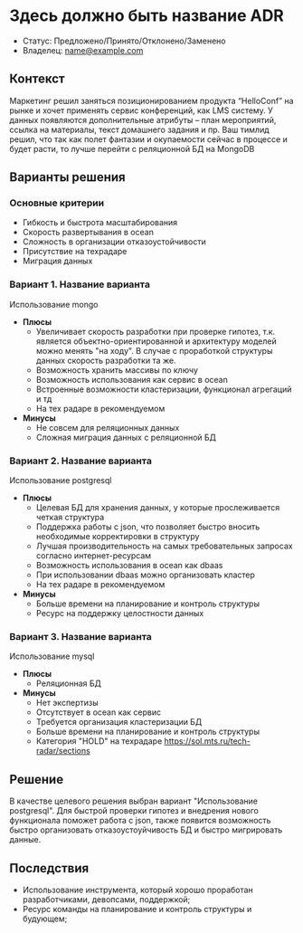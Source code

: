 # Здесь должно быть название ADR
<!-- Название ADR состоит из [ADR.###] [Коротко суть принятого решения] -->

* Статус: Предложено/Принято/Отклонено/Заменено
* Владелец: name@example.com

## Контекст
<!-- Описание проблемы, требующей решения, причин, побудивших принять решение, ограничений, действовавших на момент принятия решения -->
Маркетинг решил заняться позиционированием продукта “HelloConf” на рынке и хочет применять сервис конференций, как LMS систему. У данных появляются дополнительные атрибуты – план мероприятий, ссылка на материалы, текст домашнего задания и пр. Ваш тимлид решил, что так как полет фантазии и окупаемости сейчас в процессе и будет расти, то лучше перейти с реляционной БД на MongoDB
## Варианты решения
<!-- Описание рассмотренных вариантов c их плюсами и минусами -->
### Основные критерии
- Гибкость и быстрота масштабирования
- Скорость развертывания в ocean
- Сложность в организации отказоустойчивости
- Присутствие на техрадаре
- Миграция данных

### Вариант 1. Название варианта
<!-- Описание варианта 1 -->
Использование mongo
* **Плюсы**
  * Увеличивает скорость разработки при проверке гипотез, т.к. является объектно-ориентированной и архитектуру моделей можно менять "на ходу". В случае с проработкой структуры данных скорость разработки та же.
  * Возможность хранить массивы по ключу
  * Возможность использования как сервис в ocean
  * Встроенные возможности кластеризации, функционал агрегаций и тд
  * На тех радаре в рекомендуемом
* **Минусы**
  * Не совсем для реляционных данных
  * Сложная миграция данных с реляционной БД

### Вариант 2. Название варианта
<!-- Описание варианта 2 -->
Использование postgresql
* **Плюсы**
  * Целевая БД для хранения данных, у которые прослеживается четкая структура
  * Поддержка работы с json, что позволяет быстро вносить необходимые корректировки в структуру
  * Лучшая производительность на самых требовательных запросах согласно интернет-ресурсам
  * Возможность использования в ocean как dbaas
  * При использовании dbaas можно организовать кластер
  * На тех радаре в рекомендуемом
* **Минусы**
  * Больше времени на планирование и контроль структуры
  * Ресурс на поддержку целостности данных

### Вариант 3. Название варианта
<!-- Описание варианта 3 -->
Использование mysql
* **Плюсы**
  * Реляционная БД
* **Минусы**
  * Нет экспертизы
  * Отсутствует в ocean как сервис
  * Требуется организация кластеризации БД
  * Больше времени на планирование и контроль структуры
  * Категория "HOLD" на техрадаре https://sol.mts.ru/tech-radar/sections 

## Решение
<!-- Описание выбранного решения. Решение должно быть сформулировано чётко ("Мы используем...", "Мы не используем", а не "Желательно.." или "Предлагается..."). 
Должна быть понятна связь между решением и проблемой, почему выбрали именно это решение из вариантов -->
В качестве целевого решения выбран вариант "Использование postgresql".
Для быстрой проверки гипотез и внедрения нового функционала поможет работа с json, также появится возможность быстро организовать отказоустоуйчивость БД и быстро мигрировать данные.

## Последствия
<!-- Положительные и отрицательные последствия (trade-offs). Арх. решения, которые потребуется принять как следствие принятого решения. Если решение содержит риски, то описано, как с ними планируют поступить (за счет чего снижать, почему принять). -->
- Использование инструмента, который хорошо проработан разработчиками, девопсами, поддержкой;
- Ресурс команды на планирование и контроль структуры и будующем;